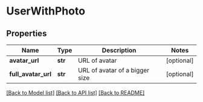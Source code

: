 # UserWithPhoto

## Properties
Name | Type | Description | Notes
------------ | ------------- | ------------- | -------------
**avatar_url** | **str** | URL of avatar | [optional] 
**full_avatar_url** | **str** | URL of avatar of a bigger size | [optional] 

[[Back to Model list]](../README.md#documentation-for-models) [[Back to API list]](../README.md#documentation-for-api-endpoints) [[Back to README]](../README.md)

